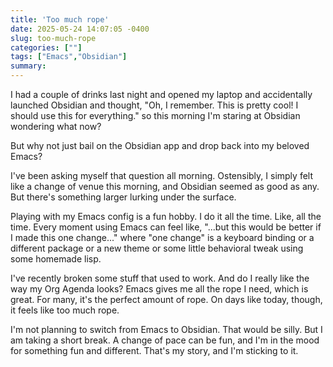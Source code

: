 ```yaml
---
title: 'Too much rope'
date: 2025-05-24 14:07:05 -0400
slug: too-much-rope
categories: [""]
tags: ["Emacs","Obsidian"]
summary: 
---
```


I had a couple of drinks last night and opened my laptop and accidentally launched Obsidian and thought, "Oh, I remember. This is pretty cool! I should use this for everything." so this morning I'm staring at Obsidian wondering what now?

But why not just bail on the Obsidian app and drop back into my beloved Emacs?

I've been asking myself that question all morning. Ostensibly, I simply felt like a change of venue this morning, and Obsidian seemed as good as any. But there's something larger lurking under the surface.

Playing with my Emacs config is a fun hobby. I do it all the time. Like, all the time. Every moment using Emacs can feel like, "...but this would be better if I made this one change..." where "one change" is a keyboard binding or a different package or a new theme or some little behavioral tweak using some homemade lisp.

I've recently broken some stuff that used to work. And do I really like the way my Org Agenda looks? Emacs gives me all the rope I need, which is great. For many, it's the perfect amount of rope. On days like today, though, it feels like too much rope.

I'm not planning to switch from Emacs to Obsidian. That would be silly. But I am taking a short break. A change of pace can be fun, and I'm in the mood for something fun and different. That's my story, and I'm sticking to it.
